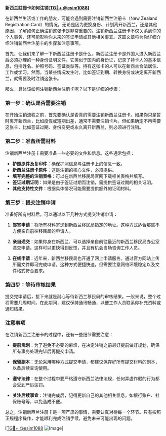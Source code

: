 **新西兰註冊卡如何注销[[TG💪+ @esim1088](https://t.me/s/esim1088)]**

在新西兰生活或工作的朋友，可能会遇到需要注销新西兰注册卡（New Zealand Registration Card）的情况。无论是因为更换身份、计划离开新西兰，还是其他原因，了解如何正确注销这张卡是非常重要的。注销新西兰注册卡不仅关系到你的个人事务，还可能影响你未来的签证申请或其他相关事宜。这篇文章将为你详细介绍注销新西兰注册卡的步骤和注意事项。

首先，让我们来了解一下新西兰注册卡是什么。新西兰注册卡是外国人进入新西兰后必须办理的一种身份证明文件。它类似于国内的身份证，记录了持卡人的基本信息，包括姓名、护照号码、签证类型等。持有这张卡的人可以在新西兰合法居住、工作或学习。然而，当某些情况发生时，比如签证到期、转换身份或决定离开新西兰，就需要及时注销这张卡。

那么，具体该如何注销新西兰注册卡呢？以下是详细的步骤：

### 第一步：确认是否需要注销

在开始注销流程之前，首先要确认是否真的需要注销新西兰注册卡。如果你只是暂时离开新西兰，比如度假或短期出差，通常不需要注销卡片。但如果确定不再需要这张卡，比如签证过期、身份变更或永久离开新西兰，则必须进行注销。

### 第二步：准备所需材料

注销新西兰注册卡需要准备一些必要的文件和信息。这些通常包括：

- **护照原件及复印件**：确保护照信息与注册卡上的信息一致。
- **新西兰注册卡原件**：这是注销的核心文件，必须提供。
- **填写完整的注销表格**：可以在新西兰移民局官网下载相关表格并填写。
- **签证过期证明**：如果是由于签证过期而注销，需提供签证过期的相关证明。
- **其他支持性文件**：根据具体情况可能需要提供额外的证明材料。

### 第三步：提交注销申请

准备好所有材料后，可以通过以下几种方式提交注销申请：

1. **邮寄申请**：将所有材料寄送到新西兰移民局指定的地址。这种方式适合那些不方便亲自前往移民局的申请人。
   
2. **亲自递交**：如果你身在新西兰，可以选择亲自前往最近的新西兰移民局办公室递交申请。这样可以更快得到反馈，并且有机会当场咨询工作人员。

3. **在线申请**：近年来，新西兰移民局也开通了网上申请服务。通过官方网站上传所需文件即可完成申请。这种方式便捷快速，但需要注意网络环境稳定以及文件格式符合要求。

### 第四步：等待审核结果

提交完申请后，接下来就是耐心等待新西兰移民局的审核结果。一般来说，整个过程需要几周时间。在此期间，建议保持通讯畅通，以便工作人员联系你补充资料或通知结果。

### 注意事项

在注销新西兰注册卡的过程中，还有一些细节需要注意：

- **提前规划**：为了避免不必要的麻烦，在决定注销之前最好提前做好规划，确保所有事务处理完毕后再提交申请。
  
- **保留副本**：无论采用哪种方式提交申请，都建议保存好所有提交材料的副本，以备后续查询使用。

- **遵守法律**：在整个过程中要严格遵守新西兰法律法规，任何弄虚作假的行为都会受到严厉惩罚。

- **关注后续事宜**：注销完成后，记得更新自己的其他相关信息，如银行账户、社保账号等，以免造成不便。

总之，注销新西兰注册卡是一项严肃的事情，需要认真对待每一个环节。只有按照正规程序操作，才能顺利完成注销手续，避免未来可能出现的问题。

[[TG💪+ @esim1088](https://t.me/s/esim1088) ![Image](https://i.postimg.cc/4NQfJmqS/Snipaste-2025-05-13-00-14-12.png)]